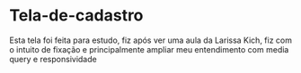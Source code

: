 # Tela-de-cadastro
Esta tela foi feita para estudo, fiz após ver uma aula da Larissa Kich, fiz com o intuito de fixação e principalmente ampliar meu entendimento com media query e responsividade
